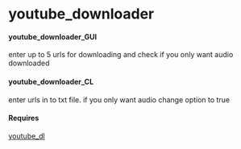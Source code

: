 # youtube_downloader

#### youtube_downloader_GUI
enter up to 5 urls for downloading and check if you only want audio downloaded

#### youtube_downloader_CL
enter urls in to txt file. if you only want audio change option to true

#### Requires
[youtube_dl](hhttps://pypi.python.org/pypi/youtube_dl)